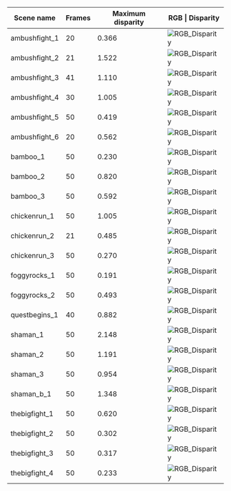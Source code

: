 | Scene name    | Frames | Maximum disparity | RGB \| Disparity                                            |
|---------------|--------|-------------------|-------------------------------------------------------------|
| ambushfight_1 | 20     | 0.366             | ![RGB_Disparity](../images/scenes/ambushfight_1/rgb_gt.gif) |
| ambushfight_2 | 21     | 1.522             | ![RGB_Disparity](../images/scenes/ambushfight_2/rgb_gt.gif) |
| ambushfight_3 | 41     | 1.110             | ![RGB_Disparity](../images/scenes/ambushfight_3/rgb_gt.gif) |
| ambushfight_4 | 30     | 1.005             | ![RGB_Disparity](../images/scenes/ambushfight_4/rgb_gt.gif) |
| ambushfight_5 | 50     | 0.419             | ![RGB_Disparity](../images/scenes/ambushfight_5/rgb_gt.gif) |
| ambushfight_6 | 20     | 0.562             | ![RGB_Disparity](../images/scenes/ambushfight_6/rgb_gt.gif) |
| bamboo_1      | 50     | 0.230             | ![RGB_Disparity](../images/scenes/bamboo_1/rgb_gt.gif)      |
| bamboo_2      | 50     | 0.820             | ![RGB_Disparity](../images/scenes/bamboo_2/rgb_gt.gif)      |
| bamboo_3      | 50     | 0.592             | ![RGB_Disparity](../images/scenes/bamboo_3/rgb_gt.gif)      |
| chickenrun_1  | 50     | 1.005             | ![RGB_Disparity](../images/scenes/chickenrun_1/rgb_gt.gif)  |
| chickenrun_2  | 21     | 0.485             | ![RGB_Disparity](../images/scenes/chickenrun_2/rgb_gt.gif)  |
| chickenrun_3  | 50     | 0.270             | ![RGB_Disparity](../images/scenes/chickenrun_3/rgb_gt.gif)  |
| foggyrocks_1  | 50     | 0.191             | ![RGB_Disparity](../images/scenes/foggyrocks_1/rgb_gt.gif)  |
| foggyrocks_2  | 50     | 0.493             | ![RGB_Disparity](../images/scenes/foggyrocks_2/rgb_gt.gif)  |
| questbegins_1 | 40     | 0.882             | ![RGB_Disparity](../images/scenes/questbegins_1/rgb_gt.gif) |
| shaman_1      | 50     | 2.148             | ![RGB_Disparity](../images/scenes/shaman_1/rgb_gt.gif)      |
| shaman_2      | 50     | 1.191             | ![RGB_Disparity](../images/scenes/shaman_2/rgb_gt.gif)      |
| shaman_3      | 50     | 0.954             | ![RGB_Disparity](../images/scenes/shaman_3/rgb_gt.gif)      |
| shaman_b_1    | 50     | 1.348             | ![RGB_Disparity](../images/scenes/shaman_b_1/rgb_gt.gif)    |
| thebigfight_1 | 50     | 0.620             | ![RGB_Disparity](../images/scenes/thebigfight_1/rgb_gt.gif) |
| thebigfight_2 | 50     | 0.302             | ![RGB_Disparity](../images/scenes/thebigfight_2/rgb_gt.gif) |
| thebigfight_3 | 50     | 0.317             | ![RGB_Disparity](../images/scenes/thebigfight_3/rgb_gt.gif) |
| thebigfight_4 | 50     | 0.233             | ![RGB_Disparity](../images/scenes/thebigfight_4/rgb_gt.gif) |